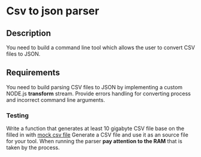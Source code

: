 # Csv to json parser

## Description

You need to build a command line tool which allows the user to convert CSV files to JSON.

## Requirements

You need to build parsing CSV files to JSON by implementing a custom NODE.js **transform** stream.
Provide errors handling for converting process and incorrect command line arguments.

### Testing

Write a function that generates at least 10 gigabyte CSV file base on the filled in with [mock csv file](./assets/test.csv)
Generate a CSV file and use it as an source file for your tool. When running the parser **pay attention to the RAM** that is taken by the process.

